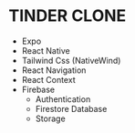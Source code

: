 # TINDER CLONE

- Expo
- React Native
- Tailwind Css (NativeWind)
- React Navigation
- React Context
- Firebase
    - Authentication
    - Firestore Database
    - Storage